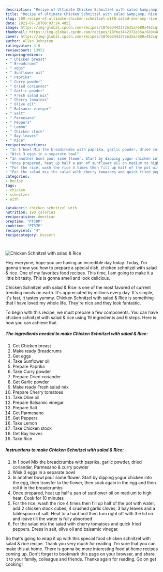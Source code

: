 ```yaml
---
description: "Recipe of Ultimate Chicken Schnitzel with salad &amp;amp; Rice"
title: "Recipe of Ultimate Chicken Schnitzel with salad &amp;amp; Rice"
slug: 209-recipe-of-ultimate-chicken-schnitzel-with-salad-and-amp-rice
date: 2021-07-18T06:03:24.485Z
image: https://img-global.cpcdn.com/recipes/18f6e3442372e35a/680x482cq70/chicken-schnitzel-with-salad-rice-recipe-main-photo.jpg
thumbnail: https://img-global.cpcdn.com/recipes/18f6e3442372e35a/680x482cq70/chicken-schnitzel-with-salad-rice-recipe-main-photo.jpg
cover: https://img-global.cpcdn.com/recipes/18f6e3442372e35a/680x482cq70/chicken-schnitzel-with-salad-rice-recipe-main-photo.jpg
author: Allen Johnston
ratingvalue: 4.6
reviewcount: 13952
recipeingredient:
- " Chicken breast"
- " Breadcrums"
- " eggs"
- " Sunflower oil"
- " Paprika"
- " Curry powder"
- " Dried coriander"
- " Garlic powder"
- " Fresh salad mix"
- " Cherry tomatoes"
- " Olive oil"
- " Balsamic vinegar"
- " Salt"
- " Parmesano"
- " Peppers"
- " Lemon"
- " Chicken stock"
- " Bay leaves"
- " Rice"
recipeinstructions:
- "In 1 bowl Mix the breadcrumbs with paprika, garlic powder, dried coriander, Parmesano &amp; curry powder"
- "Wisk 3 eggs in a separate bowl"
- "In another bowl pour some flower. Start by dipping yogur chicken into the egg, then transfer to the flower, then soak again in the egg and then roll it in the breadcrumbs"
- "Once prepared, heat up half a pan of sunflower oil on medium to high heat. Cook for 10 minutes"
- "For the rice, wash the rice 4 times then fill up half of the pot with water, add 2 chicken stock cubes, 4 crushed garlic cloves, 3 bay leaves and a tablespoon of salt. Heat to a hard boil then turn right off with the lid on and leave till the water is fully absorbed"
- "For the salad mix the salad with cherry tomatoes and quick fried peppers. Dress in salt, olive oil and balsamic vinegar."
categories:
- Recipe
tags:
- chicken
- schnitzel
- with

katakunci: chicken schnitzel with 
nutrition: 190 calories
recipecuisine: American
preptime: "PT30M"
cooktime: "PT37M"
recipeyield: "4"
recipecategory: Dessert

---
```



![Chicken Schnitzel with salad &amp; Rice](https://img-global.cpcdn.com/recipes/18f6e3442372e35a/680x482cq70/chicken-schnitzel-with-salad-rice-recipe-main-photo.jpg)

Hey everyone, hope you are having an incredible day today. Today, I'm gonna show you how to prepare a special dish, chicken schnitzel with salad &amp; rice. One of my favorites food recipes. This time, I am going to make it a little bit tasty. This is gonna smell and look delicious.

Chicken Schnitzel with salad &amp; Rice is one of the most favored of current trending meals on earth. It's appreciated by millions every day. It's simple, it's fast, it tastes yummy. Chicken Schnitzel with salad &amp; Rice is something that I have loved my whole life. They're nice and they look fantastic.




To begin with this recipe, we must prepare a few components. You can have chicken schnitzel with salad &amp; rice using 19 ingredients and 6 steps. Here is how you can achieve that.

<!--inarticleads1-->

##### The ingredients needed to make Chicken Schnitzel with salad &amp; Rice:

1. Get  Chicken breast
1. Make ready  Breadcrums
1. Get  eggs
1. Take  Sunflower oil
1. Prepare  Paprika
1. Take  Curry powder
1. Prepare  Dried coriander
1. Get  Garlic powder
1. Make ready  Fresh salad mix
1. Prepare  Cherry tomatoes
1. Take  Olive oil
1. Prepare  Balsamic vinegar
1. Prepare  Salt
1. Get  Parmesano
1. Get  Peppers
1. Take  Lemon
1. Take  Chicken stock
1. Get  Bay leaves
1. Take  Rice




<!--inarticleads2-->

##### Instructions to make Chicken Schnitzel with salad &amp; Rice:

1. In 1 bowl Mix the breadcrumbs with paprika, garlic powder, dried coriander, Parmesano &amp; curry powder
1. Wisk 3 eggs in a separate bowl
1. In another bowl pour some flower. Start by dipping yogur chicken into the egg, then transfer to the flower, then soak again in the egg and then roll it in the breadcrumbs
1. Once prepared, heat up half a pan of sunflower oil on medium to high heat. Cook for 10 minutes
1. For the rice, wash the rice 4 times then fill up half of the pot with water, add 2 chicken stock cubes, 4 crushed garlic cloves, 3 bay leaves and a tablespoon of salt. Heat to a hard boil then turn right off with the lid on and leave till the water is fully absorbed
1. For the salad mix the salad with cherry tomatoes and quick fried peppers. Dress in salt, olive oil and balsamic vinegar.




So that's going to wrap it up with this special food chicken schnitzel with salad &amp; rice recipe. Thank you very much for reading. I'm sure that you can make this at home. There is gonna be more interesting food at home recipes coming up. Don't forget to bookmark this page on your browser, and share it to your family, colleague and friends. Thanks again for reading. Go on get cooking!
